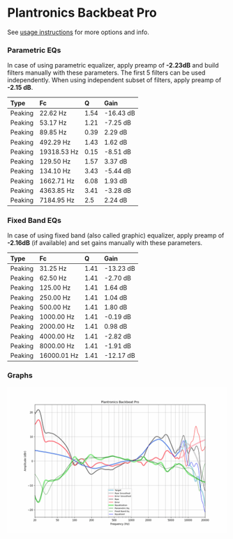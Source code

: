 # Plantronics Backbeat Pro
See [usage instructions](https://github.com/jaakkopasanen/AutoEq#usage) for more options and info.

### Parametric EQs
In case of using parametric equalizer, apply preamp of **-2.23dB** and build filters manually
with these parameters. The first 5 filters can be used independently.
When using independent subset of filters, apply preamp of **-2.15 dB**.

| Type    | Fc          |    Q | Gain      |
|:--------|:------------|:-----|:----------|
| Peaking | 22.62 Hz    | 1.54 | -16.43 dB |
| Peaking | 53.17 Hz    | 1.21 | -7.25 dB  |
| Peaking | 89.85 Hz    | 0.39 | 2.29 dB   |
| Peaking | 492.29 Hz   | 1.43 | 1.62 dB   |
| Peaking | 19318.53 Hz | 0.15 | -8.51 dB  |
| Peaking | 129.50 Hz   | 1.57 | 3.37 dB   |
| Peaking | 134.10 Hz   | 3.43 | -5.44 dB  |
| Peaking | 1662.71 Hz  | 6.08 | 1.93 dB   |
| Peaking | 4363.85 Hz  | 3.41 | -3.28 dB  |
| Peaking | 7184.95 Hz  | 2.5  | 2.24 dB   |

### Fixed Band EQs
In case of using fixed band (also called graphic) equalizer, apply preamp of **-2.16dB**
(if available) and set gains manually with these parameters.

| Type    | Fc          |    Q | Gain      |
|:--------|:------------|:-----|:----------|
| Peaking | 31.25 Hz    | 1.41 | -13.23 dB |
| Peaking | 62.50 Hz    | 1.41 | -2.70 dB  |
| Peaking | 125.00 Hz   | 1.41 | 1.64 dB   |
| Peaking | 250.00 Hz   | 1.41 | 1.04 dB   |
| Peaking | 500.00 Hz   | 1.41 | 1.80 dB   |
| Peaking | 1000.00 Hz  | 1.41 | -0.19 dB  |
| Peaking | 2000.00 Hz  | 1.41 | 0.98 dB   |
| Peaking | 4000.00 Hz  | 1.41 | -2.82 dB  |
| Peaking | 8000.00 Hz  | 1.41 | -1.91 dB  |
| Peaking | 16000.01 Hz | 1.41 | -12.17 dB |

### Graphs
![](./Plantronics%20Backbeat%20Pro.png)